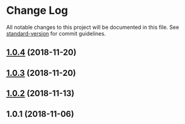 # Change Log

All notable changes to this project will be documented in this file. See [standard-version](https://github.com/conventional-changelog/standard-version) for commit guidelines.

<a name="1.0.4"></a>
## [1.0.4](https://github.com/Evolvus/evolvus-charges-server/compare/v1.0.3...v1.0.4) (2018-11-20)



<a name="1.0.3"></a>
## [1.0.3](https://github.com/Evolvus/evolvus-charges-server/compare/v1.0.2...v1.0.3) (2018-11-20)



<a name="1.0.2"></a>
## [1.0.2](https://github.com/Evolvus/evolvus-charges-server/compare/v1.0.1...v1.0.2) (2018-11-13)



<a name="1.0.1"></a>
## 1.0.1 (2018-11-06)
